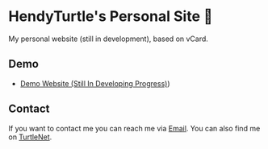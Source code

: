 # HendyTurtle's Personal Site 🐢

My personal website (still in development), based on vCard.

## Demo

* [Demo Website (Still In Developing Progress)](https://hendyturtle.site/))


## Contact

If you want to contact me you can reach me via [Email](mailto:hi@hendyturtle.site).
You can also find me on [TurtleNet](https://discuss.hendyturtle.site/u/turtle).